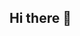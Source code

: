 ## Hi there 👋

<!--
**SangjunRyu/SangjunRyu** is a ✨ _special_ ✨ repository because its `README.md` (this file) appears on your GitHub profile.

Here are some ideas to get you started:

- 🔭 I’m currently working on ...

  베스핀글로벌 인턴활동 (2024.08.20 ~ 2024.01.30 예정)


[![Solved.ac Profile](http://mazassumnida.wtf/api/v2/generate_badge?boj=ysjun5656)](https://solved.ac/ysjun5656/)

- 🌱 I’m currently learning ...
- 👯 I’m looking to collaborate on ...
- 🤔 I’m looking for help with ...
- 💬 Ask me about ...
- 📫 How to reach me: ...
- 😄 Pronouns: ...
- ⚡ Fun fact: ...
-->
